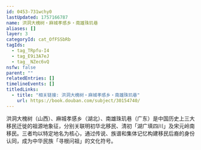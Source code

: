 ```yaml
---
id: 0453-731wchy0
lastUpdated: 1757166787
name: 洪洞大槐树・麻城孝感乡・南雄珠玑巷
aliases: []
layer: 3
categoryId: cat_OfFSSbRb
tagIds:
  - tag_TRpfu-I4
  - tag_E9i3A7eJ
  - tag__NZec6vQ
nsfw: false
parent: ""
relatedEntries: []
timelineEvents: []
titledLinks:
  - title: "相关链接: 洪洞大槐树・麻城孝感乡・南雄珠玑巷"
    url: https://book.douban.com/subject/30154740/
---
```


洪洞大槐树（山西）、麻城孝感乡（湖北）、南雄珠玑巷（广东）是中国历史上三大移民迁徙的祖源地象征，分别关联明初华北移民、清初「湖广填四川」及宋元岭南移民。三者均以特定地名为核心，通过传说、族谱和集体记忆构建移民后裔的身份认同，成为中华民族「寻根问祖」的文化符号。